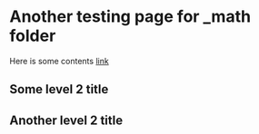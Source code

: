 # Another testing page for _math folder
Here is some contents
[link](ag/test.md)

## Some level 2 title

## Another level 2 title


